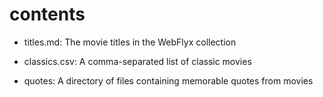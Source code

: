 # contents


- titles.md: The movie titles in the WebFlyx collection

- classics.csv: A comma-separated list of classic movies

- quotes: A directory of files containing memorable quotes from movies
